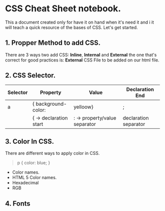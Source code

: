 # CSS Cheat Sheet notebook.
This a document created only for have it on hand when it's need it and i it will teach a quick resource of the bases of CSS. Let's get started.

## 1. Propper Method to add CSS.
There are 3 ways two add CSS: **Inline**, **Internal** and **External** the one that's correct for good practices is: **External** CSS File to be added on our html file.


## 2. CSS Selector.
|  Selector    | Property   | Value    | Declaration End   |
|--------------|------------|----------|-------------------|
|       a      |{ background-color:|yelloow}| ;|
||{ -> declaration start |: -> property/value separator|declaration separator|

##	3. Color In CSS.
There are different ways to apply color in CSS.
> p { color: blue; }
- Color names.
- HTML 5 Color names.
- Hexadecimal
- RGB

## 4. Fonts
